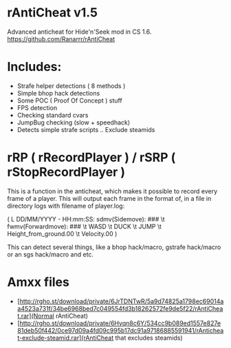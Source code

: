 # rAntiCheat v1.5

Advanced anticheat for Hide'n'Seek mod in CS 1.6. https://github.com/Ranarrr/rAntiCheat

# Includes:
- Strafe helper detections ( 8 methods )
- Simple bhop hack detections
- Some POC ( Proof Of Concept ) stuff
- FPS detection
- Checking standard cvars
- JumpBug checking (slow + speedhack)
- Detects simple strafe scripts
.. Exclude steamids

# rRP ( rRecordPlayer ) / rSRP ( rStopRecordPlayer )
This is a function in the anticheat, which makes it possible to record every frame of a player.
This will output each frame in the format of, in a file in directory logs with filename of player.log:

( L DD/MM/YYYY - HH:mm:SS: sdmv(Sidemove): ### \t fwmv(Forwardmove): ### \t WASD \t DUCK \t JUMP \t Height_from_ground.00 \t Velocity.00 )

This can detect several things, like a bhop hack/macro, gstrafe hack/macro or an sgs hack/macro and etc.

# Amxx files
- [http://rgho.st/download/private/6JrTDNTwR/5a9d74825a1798ec69014aa4523a731f/34be6968bed7c049554fd3b18262572fe9de5f22/rAntiCheat.rar](Normal rAntiCheat)
- [http://rgho.st/download/private/6Hvqn8c6Y/534cc9b089ed1557e827e81deb50f442/0ce97d09a4fd09c995b17dc91a97186885591941/rAnticheat-exclude-steamid.rar](rAntiCheat that excludes steamids)
